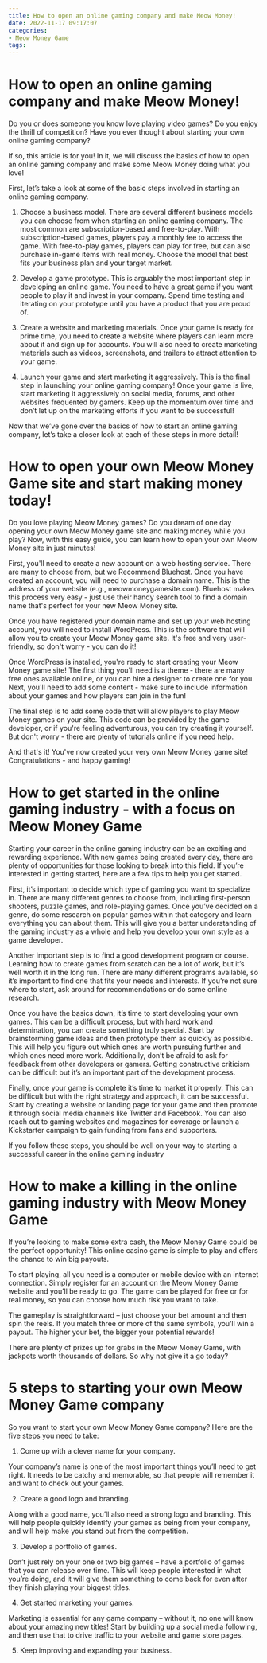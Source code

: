 ```yaml
---
title: How to open an online gaming company and make Meow Money!
date: 2022-11-17 09:17:07
categories:
- Meow Money Game
tags:
---
```



#  How to open an online gaming company and make Meow Money!

Do you or does someone you know love playing video games? Do you enjoy the thrill of competition? Have you ever thought about starting your own online gaming company?

If so, this article is for you! In it, we will discuss the basics of how to open an online gaming company and make some Meow Money doing what you love!

First, let’s take a look at some of the basic steps involved in starting an online gaming company.

1. Choose a business model. There are several different business models you can choose from when starting an online gaming company. The most common are subscription-based and free-to-play. With subscription-based games, players pay a monthly fee to access the game. With free-to-play games, players can play for free, but can also purchase in-game items with real money. Choose the model that best fits your business plan and your target market.

2. Develop a game prototype. This is arguably the most important step in developing an online game. You need to have a great game if you want people to play it and invest in your company. Spend time testing and iterating on your prototype until you have a product that you are proud of.

3. Create a website and marketing materials. Once your game is ready for prime time, you need to create a website where players can learn more about it and sign up for accounts. You will also need to create marketing materials such as videos, screenshots, and trailers to attract attention to your game.

4. Launch your game and start marketing it aggressively. This is the final step in launching your online gaming company! Once your game is live, start marketing it aggressively on social media, forums, and other websites frequented by gamers. Keep up the momentum over time and don’t let up on the marketing efforts if you want to be successful!

Now that we’ve gone over the basics of how to start an online gaming company, let’s take a closer look at each of these steps in more detail!

#  How to open your own Meow Money Game site and start making money today! 

Do you love playing Meow Money games? Do you dream of one day opening your own Meow Money game site and making money while you play? Now, with this easy guide, you can learn how to open your own Meow Money site in just minutes!

First, you'll need to create a new account on a web hosting service. There are many to choose from, but we Recommend Bluehost. Once you have created an account, you will need to purchase a domain name. This is the address of your website (e.g., meowmoneygamesite.com). Bluehost makes this process very easy - just use their handy search tool to find a domain name that's perfect for your new Meow Money site. 

Once you have registered your domain name and set up your web hosting account, you will need to install WordPress. This is the software that will allow you to create your Meow Money game site. It's free and very user-friendly, so don't worry - you can do it! 

Once WordPress is installed, you're ready to start creating your Meow Money game site! The first thing you'll need is a theme - there are many free ones available online, or you can hire a designer to create one for you. Next, you'll need to add some content - make sure to include information about your games and how players can join in the fun! 

The final step is to add some code that will allow players to play Meow Money games on your site. This code can be provided by the game developer, or if you're feeling adventurous, you can try creating it yourself. But don't worry - there are plenty of tutorials online if you need help. 

And that's it! You've now created your very own Meow Money game site! Congratulations - and happy gaming!

#  How to get started in the online gaming industry - with a focus on Meow Money Game 

Starting your career in the online gaming industry can be an exciting and rewarding experience. With new games being created every day, there are plenty of opportunities for those looking to break into this field. If you’re interested in getting started, here are a few tips to help you get started.

First, it’s important to decide which type of gaming you want to specialize in. There are many different genres to choose from, including first-person shooters, puzzle games, and role-playing games. Once you’ve decided on a genre, do some research on popular games within that category and learn everything you can about them. This will give you a better understanding of the gaming industry as a whole and help you develop your own style as a game developer.

Another important step is to find a good development program or course. Learning how to create games from scratch can be a lot of work, but it’s well worth it in the long run. There are many different programs available, so it’s important to find one that fits your needs and interests. If you’re not sure where to start, ask around for recommendations or do some online research.

Once you have the basics down, it’s time to start developing your own games. This can be a difficult process, but with hard work and determination, you can create something truly special. Start by brainstorming game ideas and then prototype them as quickly as possible. This will help you figure out which ones are worth pursuing further and which ones need more work. Additionally, don’t be afraid to ask for feedback from other developers or gamers. Getting constructive criticism can be difficult but it’s an important part of the development process.

Finally, once your game is complete it’s time to market it properly. This can be difficult but with the right strategy and approach, it can be successful. Start by creating a website or landing page for your game and then promote it through social media channels like Twitter and Facebook. You can also reach out to gaming websites and magazines for coverage or launch a Kickstarter campaign to gain funding from fans and supporters.

If you follow these steps, you should be well on your way to starting a successful career in the online gaming industry

#  How to make a killing in the online gaming industry with Meow Money Game 

If you’re looking to make some extra cash, the Meow Money Game could be the perfect opportunity! This online casino game is simple to play and offers the chance to win big payouts.

To start playing, all you need is a computer or mobile device with an internet connection. Simply register for an account on the Meow Money Game website and you’ll be ready to go. The game can be played for free or for real money, so you can choose how much risk you want to take.

The gameplay is straightforward – just choose your bet amount and then spin the reels. If you match three or more of the same symbols, you’ll win a payout. The higher your bet, the bigger your potential rewards!

There are plenty of prizes up for grabs in the Meow Money Game, with jackpots worth thousands of dollars. So why not give it a go today?

#  5 steps to starting your own Meow Money Game company

So you want to start your own Meow Money Game company? Here are the five steps you need to take:

1. Come up with a clever name for your company.

Your company’s name is one of the most important things you’ll need to get right. It needs to be catchy and memorable, so that people will remember it and want to check out your games.

2. Create a good logo and branding.

Along with a good name, you’ll also need a strong logo and branding. This will help people quickly identify your games as being from your company, and will help make you stand out from the competition.

3. Develop a portfolio of games.

Don’t just rely on your one or two big games – have a portfolio of games that you can release over time. This will keep people interested in what you’re doing, and it will give them something to come back for even after they finish playing your biggest titles.

4. Get started marketing your games.

Marketing is essential for any game company – without it, no one will know about your amazing new titles! Start by building up a social media following, and then use that to drive traffic to your website and game store pages.

5. Keep improving and expanding your business.
